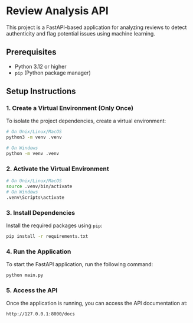 # Review Analysis API

This project is a FastAPI-based application for analyzing reviews to detect authenticity and flag potential issues using machine learning.

## Prerequisites

- Python 3.12 or higher
- `pip` (Python package manager)

## Setup Instructions

### 1. Create a Virtual Environment (Only Once)

To isolate the project dependencies, create a virtual environment:

```bash
# On Unix/Linux/MacOS
python3 -m venv .venv

# On Windows
python -m venv .venv
```
### 2. Activate the Virtual Environment
```bash
# On Unix/Linux/MacOS
source .venv/bin/activate
# On Windows    
.venv\Scripts\activate
```
### 3. Install Dependencies
Install the required packages using `pip`:

```bash
pip install -r requirements.txt
```
### 4. Run the Application  
To start the FastAPI application, run the following command:

```bash
python main.py
```
### 5. Access the API
Once the application is running, you can access the API documentation at:

```
http://127.0.0.1:8000/docs
```